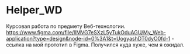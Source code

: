 # Helper_WD
Курсовая работа по предмету Веб-технологии.
https://www.figma.com/file/llMVG7eSXzL5yTukOduAGU/My_Web-application?type=design&node-id=0%3A1&t=UogyashDT0dyO0fd-1 - ссылка на мой прототип в Figma. 
Получился куда хуже, чем я ожидал. 
